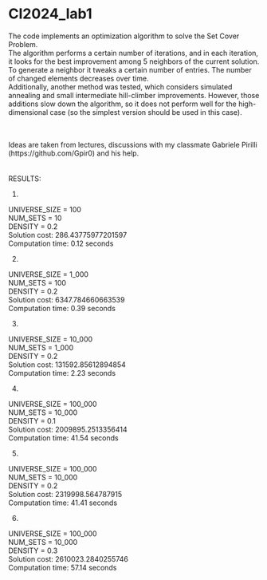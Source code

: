 # CI2024_lab1
The code implements an optimization algorithm to solve the Set Cover Problem. <br>
  The algorithm performs a certain number of iterations, and in each iteration, it looks for the best improvement among 5 neighbors of the current solution. To generate a neighbor it tweaks a certain number of entries.  The number of changed elements decreases over time. <br>
  Additionally, another method was tested, which considers simulated annealing and small intermediate hill-climber improvements. However, those additions slow down the algorithm, so it does not perform well for the high-dimensional case (so the simplest version should be used in this case).

  <br>
  <br>
Ideas are taken from lectures, discussions with my classmate Gabriele Pirilli (https://github.com/Gpir0) and his help. 

<br>
<br>
<br>
RESULTS: 

1)
UNIVERSE_SIZE = 100 <br>
NUM_SETS = 10 <br>
DENSITY = 0.2 <br>
Solution cost: 286.43775977201597 <br>
Computation time: 0.12 seconds <br>

2)
UNIVERSE_SIZE = 1_000 <br>
NUM_SETS = 100 <br>
DENSITY = 0.2 <br>
Solution cost: 6347.784660663539 <br>
Computation time: 0.39 seconds <br>

3)
UNIVERSE_SIZE = 10_000 <br>
NUM_SETS = 1_000 <br>
DENSITY = 0.2 <br>
Solution cost: 131592.85612894854 <br>
Computation time: 2.23 seconds <br>

4)
UNIVERSE_SIZE = 100_000 <br>
NUM_SETS = 10_000 <br>
DENSITY = 0.1 <br>
Solution cost: 2009895.2513356414 <br>
Computation time: 41.54 seconds <br>

5)
UNIVERSE_SIZE = 100_000 <br>
NUM_SETS = 10_000 <br>
DENSITY = 0.2 <br>
Solution cost: 2319998.564787915 <br>
Computation time: 41.41 seconds <br>

6)
UNIVERSE_SIZE = 100_000 <br>
NUM_SETS = 10_000 <br>
DENSITY = 0.3 <br>
Solution cost: 2610023.2840255746 <br>
Computation time: 57.14 seconds
